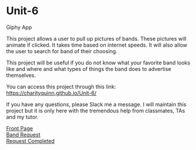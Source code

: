 # Unit-6
Giphy App

This project allows a user to pull up pictures of bands.  These pictures will animate if clicked.  It takes time based on internet speeds.  It will also allow the user to search for band of their choosing.

This project will be useful if you do not know what your favorite band looks like and where and what types of things the band does to advertise themselves.

You can access this project through this link: https://charityquinn.github.io/Unit-6/

If you have any questions, please Slack me a message.
I will maintain this project but it is only here with the tremendous help from classmates, TAs and my tutor.

[Front Page](https://gyazo.com/21518282b863a0f701363b7dc4b970f1)<br>
[Band Request](https://gyazo.com/ce9a566cd2b3565f5202d52f7cf69183)<br>
[Request Completed](https://gyazo.com/29203fe8c8249a1d5244909dcab6199f)

